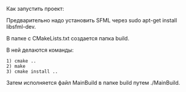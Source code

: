 Как запустить проект:

Предварительно надо установить SFML через sudo apt-get install libsfml-dev.

В папке с CMakeLists.txt создается папка build.

В ней делаются команды:

	1) cmake ..
	2) make
	3) cmake install ..

Затем исполняется файл MainBuild в папке build путем ./MainBuild.
